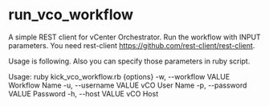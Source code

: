 run_vco_workflow
================

A simple REST client for vCenter Orchestrator. Run the workflow with INPUT parameters.
You need rest-client https://github.com/rest-client/rest-client.

Usage is following. Also you can specify those parameters in ruby script.

Usage: ruby kick_vco_workflow.rb {options}
    -w, --workflow VALUE             Workflow Name
    -u, --username VALUE             vCO User Name
    -p, --password VALUE             Password
    -h, --host VALUE                 vCO Host
